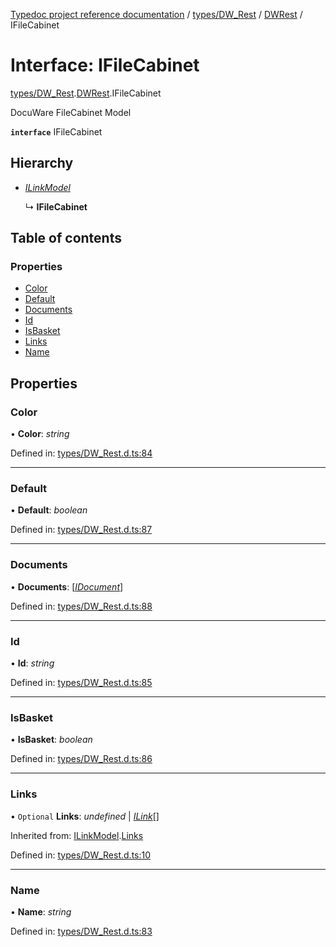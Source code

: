 [Typedoc project reference documentation](../README.md) / [types/DW_Rest](../modules/types_dw_rest.md) / [DWRest](../modules/types_dw_rest.dwrest.md) / IFileCabinet

# Interface: IFileCabinet

[types/DW_Rest](../modules/types_dw_rest.md).[DWRest](../modules/types_dw_rest.dwrest.md).IFileCabinet

DocuWare FileCabinet Model

**`interface`** IFileCabinet

## Hierarchy

* [*ILinkModel*](types_dw_rest.dwrest.ilinkmodel.md)

  ↳ **IFileCabinet**

## Table of contents

### Properties

- [Color](types_dw_rest.dwrest.ifilecabinet.md#color)
- [Default](types_dw_rest.dwrest.ifilecabinet.md#default)
- [Documents](types_dw_rest.dwrest.ifilecabinet.md#documents)
- [Id](types_dw_rest.dwrest.ifilecabinet.md#id)
- [IsBasket](types_dw_rest.dwrest.ifilecabinet.md#isbasket)
- [Links](types_dw_rest.dwrest.ifilecabinet.md#links)
- [Name](types_dw_rest.dwrest.ifilecabinet.md#name)

## Properties

### Color

• **Color**: *string*

Defined in: [types/DW_Rest.d.ts:84](https://github.com/DocuWare/REST-Sample-TS/blob/6f07cff/src/types/DW_Rest.d.ts#L84)

___

### Default

• **Default**: *boolean*

Defined in: [types/DW_Rest.d.ts:87](https://github.com/DocuWare/REST-Sample-TS/blob/6f07cff/src/types/DW_Rest.d.ts#L87)

___

### Documents

• **Documents**: [[*IDocument*](types_dw_rest.dwrest.idocument.md)]

Defined in: [types/DW_Rest.d.ts:88](https://github.com/DocuWare/REST-Sample-TS/blob/6f07cff/src/types/DW_Rest.d.ts#L88)

___

### Id

• **Id**: *string*

Defined in: [types/DW_Rest.d.ts:85](https://github.com/DocuWare/REST-Sample-TS/blob/6f07cff/src/types/DW_Rest.d.ts#L85)

___

### IsBasket

• **IsBasket**: *boolean*

Defined in: [types/DW_Rest.d.ts:86](https://github.com/DocuWare/REST-Sample-TS/blob/6f07cff/src/types/DW_Rest.d.ts#L86)

___

### Links

• `Optional` **Links**: *undefined* \| [*ILink*](types_dw_rest.dwrest.ilink.md)[]

Inherited from: [ILinkModel](types_dw_rest.dwrest.ilinkmodel.md).[Links](types_dw_rest.dwrest.ilinkmodel.md#links)

Defined in: [types/DW_Rest.d.ts:10](https://github.com/DocuWare/REST-Sample-TS/blob/6f07cff/src/types/DW_Rest.d.ts#L10)

___

### Name

• **Name**: *string*

Defined in: [types/DW_Rest.d.ts:83](https://github.com/DocuWare/REST-Sample-TS/blob/6f07cff/src/types/DW_Rest.d.ts#L83)
